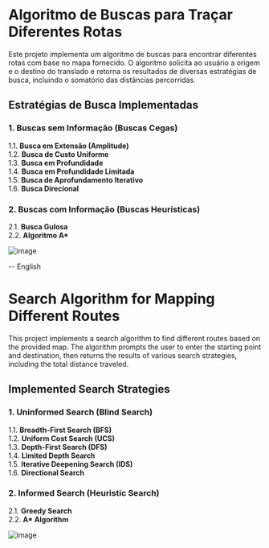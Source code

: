 # Algoritmo de Buscas para Traçar Diferentes Rotas

Este projeto implementa um algoritmo de buscas para encontrar diferentes rotas com base no mapa fornecido. O algoritmo solicita ao usuário a origem e o destino do translado e retorna os resultados de diversas estratégias de busca, incluindo o somatório das distâncias percorridas.

## Estratégias de Busca Implementadas

### 1. Buscas sem Informação (Buscas Cegas)
1.1. **Busca em Extensão (Amplitude)**  
1.2. **Busca de Custo Uniforme**  
1.3. **Busca em Profundidade**  
1.4. **Busca em Profundidade Limitada**  
1.5. **Busca de Aprofundamento Iterativo**  
1.6. **Busca Direcional**  

### 2. Buscas com Informação (Buscas Heurísticas)
2.1. **Busca Gulosa**  
2.2. **Algoritmo A\*** 
 
![image](https://github.com/user-attachments/assets/196eb895-e85f-4925-adb9-e7ffe57db948)

-- English

# Search Algorithm for Mapping Different Routes

This project implements a search algorithm to find different routes based on the provided map. The algorithm prompts the user to enter the starting point and destination, then returns the results of various search strategies, including the total distance traveled.

## Implemented Search Strategies

### 1. Uninformed Search (Blind Search)
1.1. **Breadth-First Search (BFS)**  
1.2. **Uniform Cost Search (UCS)**  
1.3. **Depth-First Search (DFS)**  
1.4. **Limited Depth Search**  
1.5. **Iterative Deepening Search (IDS)**  
1.6. **Directional Search**  

### 2. Informed Search (Heuristic Search)
2.1. **Greedy Search**  
2.2. **A\* Algorithm**  

 
![image](https://github.com/user-attachments/assets/196eb895-e85f-4925-adb9-e7ffe57db948)
